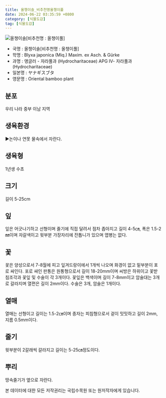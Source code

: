 ```yaml
---
title: 올챙이솔_비추천명올챙이풀
date: 2024-06-22 03:35:59 +0800
category: [식물도감]
tag: [식물도감]
---
```




![올챙이솔[비추천명 : 올챙이풀]](/fileUpload/plants/basic/Hydrocharitaceae/Blyxa/12070/1_th2.JPG)
- 국명 : 올챙이솔[비추천명 : 올챙이풀]
- 학명 : Blyxa japonica (Miq.) Maxim. ex Asch. & Gürke
- 과명 : 앵글러 - 자라풀과 (Hydrocharitaceae) APG Ⅳ- 자라풀과 (Hydrocharitaceae)
- 일본명 : ヤナギスブタ
- 영문명 : Oriental bamboo plant


## 분포
우리 나라 중부 이남 지역
## 생육환경
▶논이나 연못 물속에서 자란다.
## 생육형
1년생 수초
## 크기
길이 5-25cm
## 잎
잎은 어긋나기하고 선형이며 줄기에 직접 달려서 점차 좁아지고 길이 4-5㎝, 폭은 1.5-2㎜이며 자갈색이고 윗부분 가장자리에 잔톱니가 있으며 엽병는 없다.
## 꽃
꽃은 양성으로서 7-8월에 피고 잎겨드랑이에서 1개씩 나오며 화경이 없고 밑부분이 포로 싸인다. 포로 싸인 판통은 원통형으로서 길이 18-20mm이며 씨방은 하위이고 꽃받침조각과 꽃잎 및 수술이 각 3개이다. 꽃잎은 백색이며 길이 7-8mm이고 암술대는 3개로 갈라지며 열편은 길이 2mm이다. 수술은 3개, 암술은 1개이다.
## 열매
열매는 선형이고 길이는 1.5-2㎝이며 종자는 피침형으로서 겉이 밋밋하고 길이 2mm, 지름 0.5mm이다.
## 줄기
윗부분이 2갈래씩 갈라지고 길이는 5-25㎝정도이다.
## 뿌리
땅속줄기가 옆으로 자란다.






본 데이터에 대한 모든 저작권리는 국립수목원 또는 원저작자에게 있습니다.
